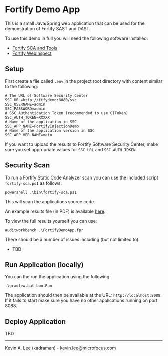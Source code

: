 # Fortify Demo App

This is a small Java/Spring web application that can be used for the demonstration of Fortify SAST and DAST. 

To use this demo in full you will need the following software installed:

* [Fortify SCA and Tools](https://www.microfocus.com/en-us/cyberres/application-security/static-code-analyzer)
* [Fortify WebInspect](https://www.microfocus.com/en-us/cyberres/application-security/webinspect)  

Setup
-----

First create a file called `.env` in the project root directory with content similar to the following:

```
# The URL of Software Security Center
SSC_URL=http://ftfydemo:8080/ssc
SSC_USERNAME=admin
SSC_PASSWORD=admin
# SSC Authentication Token (recommended to use CIToken)
SSC_AUTH_TOKEN=XXXXX
# Name of the application in SSC
SSC_APP_NAME=FortifyInjectionDemo
# Name of the application version in SSC
SSC_APP_VER_NAME=main
```

If you want to upload the results to Fortify Software Security Center, make sure you set
appropriate values for `SSC_URL` and `SSC_AUTH_TOKEN`.

Security Scan
-------------

To run a Fortify Static Code Analyzer scan you can use the included script `fortify-sca.ps1` as follows:

```
powershell .\bin\fortify-sca.ps1
```

This will scan the applications source code.

An example results file (in PDF) is available [here](samples/FortifyDemoApp.pdf).

To view the full results yourself you can use:

```
auditworkbench .\FortifyDemoApp.fpr
```

There should be a number of issues including (but not limited to):

- TBD

Run Application (locally)
-------------------------

You can the run the application using the following:

```
.\gradlew.bat bootRun
```

The application should then be available at the URL: `http://localhost:8088`. If it fails to start make sure you have
no other applications running on port 8088.


Deploy Application
------------------

TBD

---

Kevin A. Lee (kadraman) - kevin.lee@microfocus.com
